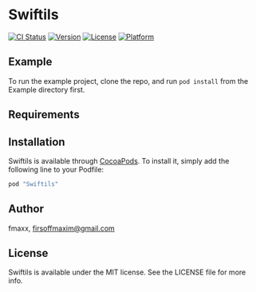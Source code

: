 # Swiftils

[![CI Status](http://img.shields.io/travis/fmaxx/Swiftils.svg?style=flat)](https://travis-ci.org/fmaxx/Swiftils)
[![Version](https://img.shields.io/cocoapods/v/Swiftils.svg?style=flat)](http://cocoapods.org/pods/Swiftils)
[![License](https://img.shields.io/cocoapods/l/Swiftils.svg?style=flat)](http://cocoapods.org/pods/Swiftils)
[![Platform](https://img.shields.io/cocoapods/p/Swiftils.svg?style=flat)](http://cocoapods.org/pods/Swiftils)

## Example

To run the example project, clone the repo, and run `pod install` from the Example directory first.

## Requirements

## Installation

Swiftils is available through [CocoaPods](http://cocoapods.org). To install
it, simply add the following line to your Podfile:

```ruby
pod "Swiftils"
```

## Author

fmaxx, firsoffmaxim@gmail.com

## License

Swiftils is available under the MIT license. See the LICENSE file for more info.
